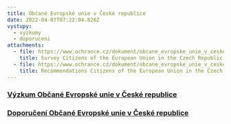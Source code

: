 ```yaml
---
title: Občané Evropské unie v České republice
date: 2022-04-07T07:22:04.826Z
vystupy:
  - vyzkumy
  - doporuceni
attachments:
  - file: https://www.ochrance.cz/dokument/obcane_evropske_unie_v_ceske_republice/survey-eu-citizens-in-cz.pdf
    title: Survey Citizens of the European Union in the Czech Republic
  - file: https://www.ochrance.cz/dokument/obcane_evropske_unie_v_ceske_republice/recommendations-eu-citizens-in-cz.pdf
    title: Recommendations Citizens of the European Union in the Czech Republic
---
```

<h3><a href="https://www.ochrance.cz/uploads-import/ESO/VOP-Studie-MindBridge.pdf">Výzkum Občané Evropské unie v České republice</a></h3>

<h3><a href="https://www.ochrance.cz/uploads-import/ESO/doporuceni-obcane-eu-v-cesku.pdf">Doporučení Občané Evropské unie v České republice</a></h3>
